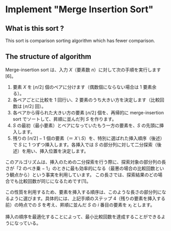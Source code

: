 # Implement "Merge Insertion Sort"

## What is this sort ?

This sort is comparison sorting algorithm which has fewer comparison.

## The structure of algorithm

Merge-insertion sort は、入力
$X$（要素数 $n$）に対して次の手順を実行します\[6]。

1. 要素 $X$ を $\lfloor n/2 \rfloor$ 個のペアに分けます（偶数個にならない場合は 1 要素余る）。
2. 各ペアごとに比較を 1 回行い、2 要素のうち大きい方を決定します（比較回数は $\lfloor n/2 \rfloor$ 回）。
3. 各ペアから得られた大きい方の要素 $\lfloor n/2 \rfloor$ 個を、再帰的に merge-insertion sort でソートして、昇順に並んだ列 $S$ を作ります。
4. $S$ の最初（最小要素）とペアになっていたもう一方の要素を、$S$ の先頭に挿入します。
5. 残りの $\lceil n/2 \rceil - 1$ 個の要素（＝ $X \setminus S$）を、特別に選ばれた挿入順序（後述）で $S$ に 1 つずつ挿入します。各挿入では $S$ の部分列に対して二分探索（後述）を用い、挿入位置を決定します。

このアルゴリズムは、挿入のための二分探索を行う際に、探索対象の部分列の長さが「2 のべき乗 − 1」のときに最も効率的になる（最悪の場合の比較回数という観点から）という事実を利用しています。
この長さでは、探索結果のどの場合でも比較回数が同じになるためです\[1]。

この性質を利用するため、要素を挿入する順序は、このような長さの部分列になるように選びます。具体的には、上記手順のステップ 4（残りの要素を挿入する前）の時点での $S$ を考え、昇順に並んだ $S$ の $i$ 番目の要素を $x_i$ とします。

挿入の順序を最適化することによって、最小比較回数を達成することができるようになっている。
